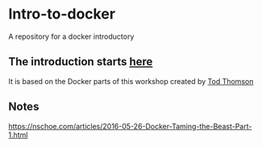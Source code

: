 # Intro-to-docker
A repository for a docker introductory 

## The introduction starts [here](intro.md)

It is based on the Docker parts of this workshop created by [Tod Thomson](https://github.com/todthomson/intro-to-linux-dotnetcore-docker)


## Notes
https://nschoe.com/articles/2016-05-26-Docker-Taming-the-Beast-Part-1.html
